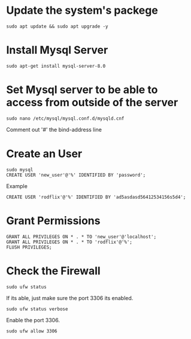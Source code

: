 # Update the system's packege

```shell
sudo apt update && sudo apt upgrade -y
```

# Install Mysql Server
```shell
sudo apt-get install mysql-server-8.0
```

# Set Mysql server to be able to access from outside of the server
```shell
sudo nano /etc/mysql/mysql.conf.d/mysqld.cnf
```

Comment out '#' the bind-address line

# Create an User
```shell
sudo mysql
CREATE USER 'new_user'@'%' IDENTIFIED BY 'password';
```
Example

```shell
CREATE USER 'rodflix'@'%' IDENTIFIED BY 'ad5asdasd56412534156s5d4';
```

# Grant Permissions

```shell
GRANT ALL PRIVILEGES ON * . * TO 'new_user'@'localhost';
GRANT ALL PRIVILEGES ON * . * TO 'rodflix'@'%';
FLUSH PRIVILEGES;
```

# Check the Firewall
```shell
sudo ufw status
```

If its able, just make sure the port 3306 its enabled.

```shell
sudo ufw status verbose 
```

Enable the port 3306.

```shell
sudo ufw allow 3306
```